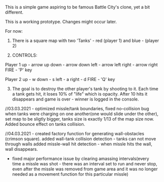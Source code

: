 This is a simple game aspiring to be famous Battle City's clone, yet a bit different.

This is a working prototype. Changes might occur later.

For now: 
1. There is a square map with two 'Tanks' - red (player 1) and blue - (player 2)


2. CONTROLS:

Player 1
up - arrow up
down - arrow down
left - arrow left
right - arrow right
FIRE - 'P' key

Player 2
up - w
down - s
left - a
right - d
FIRE - 'Q' key

3. The goal is to destroy the other player's tank by shooting to it. Each time a tank gets hit,
it loses 10% of "life" which is opacity. After 10 hits it disappears and game is over - 
winner is logged in the console.

//03.03.2021 - optimized missle/tank boundaries, fixed no-collision bug when tanks were charging on
one another(one would slide under the other), set map to be sligtly bigger, 
tanks size is exactly 1/13 of the map size now. 
Added bounce effect on tanks collision.

//04.03.2021 - created factory function for generating wall-obstacles (crimson square).
added wall-tank collision detection - tanks can not move through walls
added missle-wall hit detection - when missle hits the wall, wall disappears.
+ fixed major performance issue by clearing amassing intervals(every time a missle
was shot - there was an interval set to run and never stop, even after the missle was removed from game area and it was no longer needed as a movement function for this particular missle)